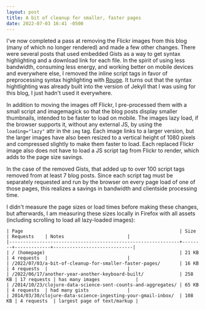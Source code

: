 ```yaml
---
layout: post
title: A bit of cleanup for smaller, faster pages
date: 2022-07-03 16:41 -0500
---
```


I've now completed a pass at removing the Flickr images from this blog (many of which no longer rendered) and made a few other changes. There were several posts that used embedded Gists as a way to get syntax highlighting and a download link for each file. In the spirit of using less bandwidth, consuming less energy, and working better on mobile devices and everywhere else, I removed the inline script tags in favor of preprocessing syntax highlighting with [Rouge](https://github.com/rouge-ruby/rouge). It turns out that the syntax hightlighting was already built into the version of Jekyll that I was using for this blog, I just hadn't used it everywhere.

In addition to moving the images off Flickr, I pre-processed them with a small script and imagemagick so that the blog posts display smaller thumbnails, intended to be faster to load on mobile. The images lazy load, if the browser supports it, without any external JS, by using the `loading="lazy"` attr in the `img` tag. Each image links to a larger version, but the larger images have also been resized to a vertical height of 1080 pixels and compressed slightly to make them faster to load. Each replaced Flickr image also does not have to load a JS script tag from Flickr to render, which adds to the page size savings.

In the case of the removed Gists, that added up to over 100 script tags removed from at least 7 blog posts. Since each script tag must be separately requested and run by the browser on every page load of one of those pages, this realizes a savings in bandwidth and clientside processing time.

I didn't measure the page sizes or load times before making these changes, but afterwards, I am measuring these sizes locally in Firefox with all assets (including scrolling to load all lazy-loaded images):

```
| Page                                                         | Size   | Requests    | Notes                       |
|--------------------------------------------------------------+--------+-------------+-----------------------------|
| / (homepage)                                                 | 21 KB  | 4 requests  |                             |
| /2022/07/03/a-bit-of-cleanup-for-smaller-faster-pages/       | 16 KB  | 4 requests  |                             |
| /2022/06/17/another-year-another-keyboard-built/             | 258 KB | 17 requests | has many images             |
| /2014/10/23/clojure-data-science-sent-counts-and-aggregates/ | 65 KB  | 4 requests  | had many gists              |
| 2014/03/30/clojure-data-science-ingesting-your-gmail-inbox/  | 108 KB | 4 requests  | largest page of text/markup |
```
